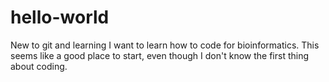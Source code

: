 # hello-world
New to git and learning
I want to learn how to code for bioinformatics. This seems like a good place to start, even though I don't know the first thing about coding. 
